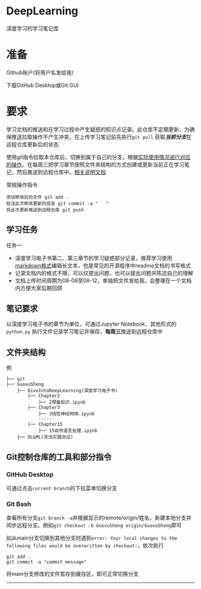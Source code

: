 # DeepLearning

深度学习的学习笔记库

# 准备

Github账户(将用户名发给我)

下载GitHub Desktop或Git GUI

# 要求

学习文档的推送和在学习过程中产生疑惑的知识点记录。此仓库不定期更新，为确保推送拉取操作不产生冲突，在上传学习笔记前先执行```git pull``` 获取***当前分支***在远程仓库更新后的状态

使用git指令拉取本仓库后，切换到属于自己的分支，根据[实际使用情况进行对应的操作](#git控制仓库的工具和部分指令)。在每周三把学习章节按照文件夹结构的方式创建或更新当前正在学习笔记，然后推送到远程仓库中。[相关说明文档](https://docs.github.com/cn)

常规操作指令

	添加修改后的文件 git add .									
	批注此次修改更新的信息 git commit -a "   "							
	将此次更新推送到远程仓库 git push									


## 学习任务

任务一

- 深度学习电子书第二、第三章节的学习疑惑部分记录，推荐学习使用[markdown格式](https://www.markdownguide.org/basic-syntax)编辑长文本，也是常见的开源程序中readme文档的书写格式
- 记录文档内的格式不限，可以仅提出问题，也可以提出问题并陈述自己的理解
- 文档上传时间周期为08-08至08-12，单独把文件发给我，会整理在一个文档内方便大家后期回顾

## 笔记要求

以深度学习电子书的章节为单位，可通过Jupyter Notebook、其他形式的```python.py``` 执行文件记录学习笔记并保存，**每周三**推送到远程仓库中

## 文件夹结构

例

	├── git
	├── GuoxuSheng
		├── DiveIntoDeepLearning(深度学习电子书)
			├── Chapter2
				├── 2预备知识.ipynb
			├── Chapter3
				├── 3线性神经网络.ipynb
				······
			├── Chapter15
				├── 15自然语言处理.ipynb
		├── DL&ML(天池实践测试)


## Git控制仓库的工具和部分指令
### GitHub Desktop

可通过点击```current branch```的下拉菜单切换分支

### Git Bash

查看所有分支```git branch -a```并根据显示的remote/origin/姓名，新建本地分支并同步远程分支。例如```git checkout -b GuoxuSheng origin/GuoxuSheng```即可

如从main分支切换到其他分支时遇到```error: Your local changes to the following files would be overwritten by checkout:```，依次执行

	git add .
	git commit -a "commit message"

将main分支修改的文件暂存到缓存区，即可正常切换分支


---------------------------------------------
